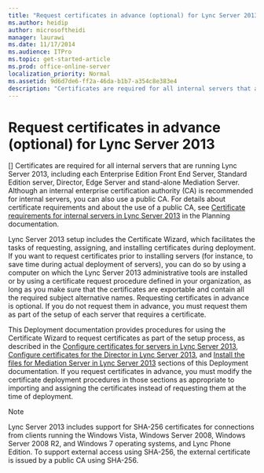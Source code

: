 ```yaml
---
title: "Request certificates in advance (optional) for Lync Server 2013"
ms.author: heidip
author: microsoftheidi
manager: laurawi
ms.date: 11/17/2014
ms.audience: ITPro
ms.topic: get-started-article
ms.prod: office-online-server
localization_priority: Normal
ms.assetid: 9d6d7de6-ff2a-46da-b1b7-a354c8e383e4
description: "Certificates are required for all internal servers that are running Lync Server 2013, including each Enterprise Edition Front End Server, Standard Edition server, Director, Edge Server and stand-alone Mediation Server. Although an internal enterprise certification authority (CA) is recommended for internal servers, you can also use a public CA. For details about certificate requirements and about the use of a public CA, see Certificate requirements for internal servers in Lync Server 2013 in the Planning documentation."
---
```


# Request certificates in advance (optional) for Lync Server 2013
[]
Certificates are required for all internal servers that are running Lync Server 2013, including each Enterprise Edition Front End Server, Standard Edition server, Director, Edge Server and stand-alone Mediation Server. Although an internal enterprise certification authority (CA) is recommended for internal servers, you can also use a public CA. For details about certificate requirements and about the use of a public CA, see [Certificate requirements for internal servers in Lync Server 2013](certificate-requirements-for-internal-servers.md) in the Planning documentation. 
  
Lync Server 2013 setup includes the Certificate Wizard, which facilitates the tasks of requesting, assigning, and installing certificates during deployment. If you want to request certificates prior to installing servers (for instance, to save time during actual deployment of servers), you can do so by using a computer on which the Lync Server 2013 administrative tools are installed or by using a certificate request procedure defined in your organization, as long as you make sure that the certificates are exportable and contain all the required subject alternative names. Requesting certificates in advance is optional. If you do not request them in advance, you must request them as part of the setup of each server that requires a certificate.
  
This Deployment documentation provides procedures for using the Certificate Wizard to request certificates as part of the setup process, as described in the [Configure certificates for servers in Lync Server 2013](configure-certificates-for-servers.md), [Configure certificates for the Director in Lync Server 2013](configure-certificates-for-the-director.md), and [Install the files for Mediation Server in Lync Server 2013](install-the-files-for-mediation-server.md) sections of this Deployment documentation. If you request certificates in advance, you must modify the certificate deployment procedures in those sections as appropriate to importing and assigning the certificates instead of requesting them at the time of deployment. 
  
> [!NOTE]
> Lync Server 2013 includes support for SHA-256 certificates for connections from clients running the Windows Vista, Windows Server 2008, Windows Server 2008 R2, and Windows 7 operating systems, and Lync Phone Edition. To support external access using SHA-256, the external certificate is issued by a public CA using SHA-256. 
  

